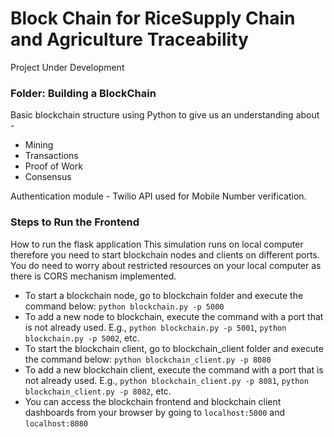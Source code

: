 # Block Chain for RiceSupply Chain and Agriculture Traceability

Project Under Development

### Folder: Building a BlockChain
Basic blockchain structure using Python to give us an understanding about - 
  - Mining
  - Transactions
  - Proof of Work
  - Consensus
 
 Authentication module - Twilio API used for Mobile Number verification.


### Steps to Run the Frontend 

How to run the flask application
This simulation runs on local computer therefore you need to start blockchain nodes and clients on different ports. You do need to worry about restricted resources on your local computer as there is CORS mechanism implemented.

  - To start a blockchain node, go to blockchain folder and execute the command below: ```python blockchain.py -p 5000```
  - To add a new node to blockchain, execute the command with a port that is not already used. E.g., ```python blockchain.py -p 5001```, ```python blockchain.py -p 5002```, etc.
  - To start the blockchain client, go to blockchain_client folder and execute the command below: ```python blockchain_client.py -p 8080```
  - To add a new blockchain client, execute the command with a port that is not already used. E.g., ```python blockchain_client.py -p 8081```, ```python blockchain_client.py -p 8082```, etc.
  - You can access the blockchain frontend and blockchain client dashboards from your browser by going to ```localhost:5000``` and ```localhost:8080```
